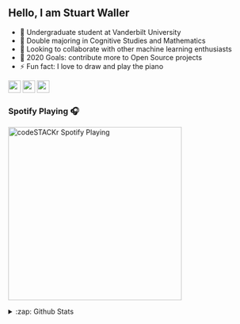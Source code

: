 ## Hello, I am Stuart Waller

- 🔭 Undergraduate student at Vanderbilt University
- 🌱 Double majoring in Cognitive Studies and Mathematics
- 👯 Looking to collaborate with other machine learning enthusiasts
- 🥅 2020 Goals: contribute more to Open Source projects
- ⚡ Fun fact: I love to draw and play the piano

<p><a href="https://www.linkedin.com/in/stuartwaller/"><img src="https://img.shields.io/badge/linkedin-%230077B5.svg?&style=for-the-badge&logo=linkedin&logoColor=white" height=25></a> <a href="https://www.instagram.com/stuart.waller/"><img src="https://img.shields.io/badge/instagram-%23E4405F.svg?&style=for-the-badge&logo=instagram&logoColor=white" height=25></a> <a href="https://medium.com/@stuartjonaswaller"><img src="https://img.shields.io/badge/medium-%2312100E.svg?&style=for-the-badge&logo=medium&logoColor=white" height=25></a></p>

### Spotify Playing 🎧
[<img src="https://now-playing-codestackr.vercel.app/api/spotify-playing" alt="codeSTACKr Spotify Playing" width="350" />](https://open.spotify.com/user/4kmhjz8o2wvpjdn5ksxovm9ep)

<details>
  <summary>:zap: Github Stats</summary>

  <img align="left" alt="Stuart Waller's Github Stats" src="https://github-readme-stats.codestackr.vercel.app/api?username=stuartwaller&show_icons=true&hide_border=true" />

</details>
